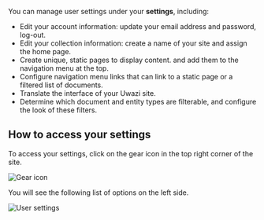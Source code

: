 You can manage user settings under your **settings**, including:
* Edit your account information: update your email address and password, log-out. 
* Edit your collection information: create a name of your site and assign the home page. 
* Create unique, static pages to display content. and add them to the navigation menu at the top.
* Configure navigation menu links that can link to a static page or a filtered list of documents. 
* Translate the interface of your Uwazi site. 
* Determine which document and entity types are filterable, and configure the look of these filters.

## How to access your settings

To access your settings, click on the gear icon in the top right corner of the site.

![Gear icon](http://www.uwazi.io/wp-content/uploads/2017/04/gear-icon.png)

You will see the following list of options on the left side.

![User settings](http://www.uwazi.io/wp-content/uploads/2017/04/user-settings.png)